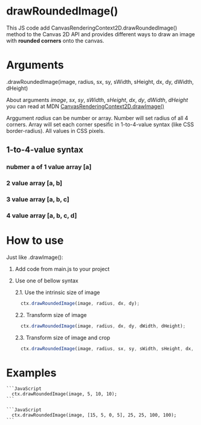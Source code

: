 # drawRoundedImage()
This JS code add CanvasRenderingContext2D.drawRoundedImage() method to the Canvas 2D API and provides different ways to draw an image with **rounded corners** onto the canvas.

# Arguments
.drawRoundedImage(image, radius, sx, sy, sWidth, sHeight, dx, dy, dWidth, dHeight)

About arguments *image*, *sx*, *sy*, *sWidth*, *sHeight*, *dx*, *dy*, *dWidth*, *dHeight* you can read at MDN [CanvasRenderingContext2D.drawImage()](https://developer.mozilla.org/en-US/docs/Web/API/CanvasRenderingContext2D/drawImage)

Arggument *radius* can be number or array. Number will set radius of all 4 corners. Array will set each corner spesific in 1-to-4-value syntax (like CSS border-radius). All values in CSS pixels.

## 1-to-4-value syntax

### nubmer a of 1 value array [a]

### 2 value array [a, b]

### 3 value array [a, b, c]

### 4 value array [a, b, c, d]


# How to use
Just like .drawImage():

1. Add code from main.js to your project
2. Use one of bellow syntax

    2.1. Use the intrinsic size of image
    ```JavaScript
      ctx.drawRoundedImage(image, radius, dx, dy);
    ```
    2.2. Transform size of image 
    ```JavaScript
      ctx.drawRoundedImage(image, radius, dx, dy, dWidth, dHeight);
    ```
    2.3. Transform size of image and crop
    ```JavaScript
      ctx.drawRoundedImage(image, radius, sx, sy, sWidth, sHeight, dx, dy, dWidth, dHeight);
    ```
# Examples

    ```JavaScript
      ctx.drawRoundedImage(image, 5, 10, 10);
    ```
    
    ```JavaScript
      ctx.drawRoundedImage(image, [15, 5, 0, 5], 25, 25, 100, 100);
    ```
